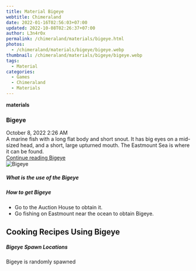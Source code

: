 ```yaml
---
title: Material Bigeye
webtitle: Chimeraland
date: 2022-01-16T02:56:03+07:00
updated: 2022-10-08T02:26:37+07:00
author: L3n4r0x
permalink: /chimeraland/materials/bigeye.html
photos:
  - /chimeraland/materials/bigeye/bigeye.webp
thumbnail: /chimeraland/materials/bigeye/bigeye.webp
tags:
  - Material
categories:
  - Games
  - Chimeraland
  - Materials
---
```


<section id="bootstrap-wrapper">
  <link
    rel="stylesheet"
    href="https://cdn.statically.io/gh/dimaslanjaka/Web-Manajemen/40ac3225/css/bootstrap-4.5-wrapper.css"
  />
  <div
    class="row g-0 border rounded overflow-hidden flex-md-row mb-4 shadow-sm position-relative"
  >
    <div class="col p-4 d-flex flex-column position-static">
      <strong class="d-inline-block mb-2 text-success">materials</strong>
      <h3 class="mb-0">Bigeye</h3>
      <div class="mb-1 text-muted">October 8, 2022 2:26 AM</div>
      <div class="mb-2 border p-1">
        A marine fish with a long flat body and short snout. It has big eyes on
        a mid-sized head, and a short, large upturned mouth. The Eastmount Sea
        is where it can be found.
      </div>
      <a href="/chimeraland/materials/bigeye.html" class="stretched-link d-none"
        >Continue reading Bigeye</a
      >
    </div>
    <div class="col-auto d-none d-lg-block">
      <img src="/chimeraland/materials/bigeye/bigeye.webp" alt="Bigeye" />
    </div>
  </div>
  <div class="row">
    <div class="col-lg-6 col-12 mb-2">
      <div class="card">
        <div class="card-body">
          <h5 class="card-title">What is the use of the Bigeye</h5>
          <div class="card-text"><ul></ul></div>
        </div>
      </div>
    </div>
    <div class="col-lg-6 col-12 mb-2">
      <div class="card">
        <div class="card-body">
          <h5 class="card-title">How to get Bigeye</h5>
          <div class="card-text">
            <ul>
              <li>Go to the Auction House to obtain it.</li>
              <li>Go fishing on Eastmount near the ocean to obtain Bigeye.</li>
            </ul>
          </div>
        </div>
      </div>
    </div>
    <div class="col-lg-6 col-12 mb-2">
      <h2 id="cookable">Cooking Recipes Using Bigeye</h2>
    </div>
    <div class="col-12 mb-2">
      <h5>Bigeye Spawn Locations</h5>
      <p>Bigeye is randomly spawned</p>
    </div>
  </div>
</section>